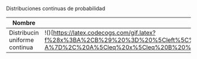 Distribuciones continuas de probabilidad

| Nombre | Funcin de densidad | 
| -----  | ------------------ | 
| Distribucin uniforme continua |!()[https://latex.codecogs.com/gif.latex?f%28x%3BA%2CB%29%20%3D%20%5Cleft%5C%7B%5Cbegin%7Bmatrix%7D%20%5Cfrac%7B1%7D%7BB-A%7D%2C%20A%5Cleq%20x%5Cleq%20B%20%5C%5C%200%2C%20para%20todo%20lo%20demas%20%5Cend%7Bmatrix%7D%5Cright.]|
